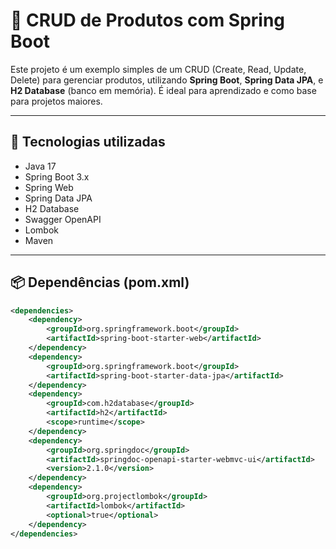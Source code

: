 # 🛒 CRUD de Produtos com Spring Boot

Este projeto é um exemplo simples de um CRUD (Create, Read, Update, Delete) para gerenciar produtos, utilizando **Spring Boot**, **Spring Data JPA**, e **H2 Database** (banco em memória). É ideal para aprendizado e como base para projetos maiores.

---

## 🚀 Tecnologias utilizadas

- Java 17
- Spring Boot 3.x
- Spring Web
- Spring Data JPA
- H2 Database
- Swagger OpenAPI
- Lombok
- Maven

---


## 📦 Dependências (pom.xml)

```xml
<dependencies>
    <dependency>
        <groupId>org.springframework.boot</groupId>
        <artifactId>spring-boot-starter-web</artifactId>
    </dependency>
    <dependency>
        <groupId>org.springframework.boot</groupId>
        <artifactId>spring-boot-starter-data-jpa</artifactId>
    </dependency>
    <dependency>
        <groupId>com.h2database</groupId>
        <artifactId>h2</artifactId>
        <scope>runtime</scope>
    </dependency>
    <dependency>
        <groupId>org.springdoc</groupId>
        <artifactId>springdoc-openapi-starter-webmvc-ui</artifactId>
        <version>2.1.0</version>
    </dependency>
    <dependency>
        <groupId>org.projectlombok</groupId>
        <artifactId>lombok</artifactId>
        <optional>true</optional>
    </dependency>
</dependencies>
````
